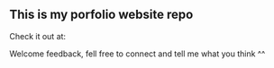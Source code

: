 ## This is my porfolio website repo

Check it out at: 

Welcome feedback, fell free to connect and tell me what you think ^^
